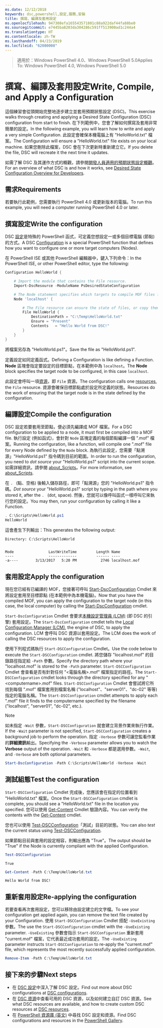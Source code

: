 ```yaml
---
ms.date: 12/12/2018
keywords: dsc,powershell,設定,服務,安裝
title: 撰寫、編譯及套用設定
ms.openlocfilehash: 947308efa165543571801c88a922daf44fa88be0
ms.sourcegitcommit: e7445ba8203da304286c591ff513900ad1c244a4
ms.translationtype: HT
ms.contentlocale: zh-TW
ms.lasthandoff: 04/23/2019
ms.locfileid: "62080008"
---
```

> <span data-ttu-id="c624f-103">適用於：Windows PowerShell 4.0、Windows PowerShell 5.0</span><span class="sxs-lookup"><span data-stu-id="c624f-103">Applies To: Windows PowerShell 4.0, Windows PowerShell 5.0</span></span>

# <a name="write-compile-and-apply-a-configuration"></a><span data-ttu-id="c624f-104">撰寫、編譯及套用設定</span><span class="sxs-lookup"><span data-stu-id="c624f-104">Write, Compile, and Apply a Configuration</span></span>

<span data-ttu-id="c624f-105">這個練習會從頭開始完整地逐步建立並套用預期狀態設定 (DSC)。</span><span class="sxs-lookup"><span data-stu-id="c624f-105">This exercise walks through creating and applying a Desired State Configuration (DSC) configuration from start to finish.</span></span>
<span data-ttu-id="c624f-106">在下列範例中，您會了解如何撰寫及套用非常簡單的設定。</span><span class="sxs-lookup"><span data-stu-id="c624f-106">In the following example, you will learn how to write and apply a very simple Configuration.</span></span> <span data-ttu-id="c624f-107">此設定會確保本機電腦上有 "HelloWorld.txt" 檔案。</span><span class="sxs-lookup"><span data-stu-id="c624f-107">The Configuration will ensure a "HelloWorld.txt" file exists on your local machine.</span></span> <span data-ttu-id="c624f-108">如果您刪除此檔案，DSC 會在下次更新時重新建立它。</span><span class="sxs-lookup"><span data-stu-id="c624f-108">If you delete the file, DSC will recreate it the next time it updates.</span></span>

<span data-ttu-id="c624f-109">如需了解 DSC 及其運作方式的概觀，請參閱[開發人員適用的預期狀態設定概觀](../overview/overview.md)。</span><span class="sxs-lookup"><span data-stu-id="c624f-109">For an overview of what DSC is and how it works, see [Desired State Configuration Overview for Developers](../overview/overview.md).</span></span>

## <a name="requirements"></a><span data-ttu-id="c624f-110">需求</span><span class="sxs-lookup"><span data-stu-id="c624f-110">Requirements</span></span>

<span data-ttu-id="c624f-111">若要執行此範例，您需要執行 PowerShell 4.0 或更新版本的電腦。</span><span class="sxs-lookup"><span data-stu-id="c624f-111">To run this example, you will need a computer running PowerShell 4.0 or later.</span></span>

## <a name="write-the-configuration"></a><span data-ttu-id="c624f-112">撰寫設定</span><span class="sxs-lookup"><span data-stu-id="c624f-112">Write the configuration</span></span>

<span data-ttu-id="c624f-113">DSC [設定](configurations.md)是特殊的 PowerShell 函式，可定義您想設定一或多個目標電腦 (節點) 的方式。</span><span class="sxs-lookup"><span data-stu-id="c624f-113">A DSC [Configuration](configurations.md) is a special PowerShell function that defines how you want to configure one or more target computers (Nodes).</span></span>

<span data-ttu-id="c624f-114">在 PowerShell ISE 或其他 PowerShell 編輯器中，鍵入下列命令：</span><span class="sxs-lookup"><span data-stu-id="c624f-114">In the PowerShell ISE, or other PowerShell editor, type the following:</span></span>

```powershell
Configuration HelloWorld {

    # Import the module that contains the File resource.
    Import-DscResource -ModuleName PsDesiredStateConfiguration

    # The Node statement specifies which targets to compile MOF files for, when this configuration is executed.
    Node 'localhost' {

        # The File resource can ensure the state of files, or copy them from a source to a destination with persistent updates.
        File HelloWorld {
            DestinationPath = "C:\Temp\HelloWorld.txt"
            Ensure = "Present"
            Contents   = "Hello World from DSC!"
        }
    }
}
```

<span data-ttu-id="c624f-115">將檔案另存為 "HelloWorld.ps1"。</span><span class="sxs-lookup"><span data-stu-id="c624f-115">Save the file as "HelloWorld.ps1".</span></span>

<span data-ttu-id="c624f-116">定義設定如同定義函式。</span><span class="sxs-lookup"><span data-stu-id="c624f-116">Defining a Configuration is like defining a Function.</span></span> <span data-ttu-id="c624f-117">**Node** 區塊會指定要設定的目標節點，在本範例中為 `localhost`。</span><span class="sxs-lookup"><span data-stu-id="c624f-117">The **Node** block specifies the target node to be configured, in this case `localhost`.</span></span>

<span data-ttu-id="c624f-118">此設定會呼叫一項[資源](../resources/resources.md)，即 `File` 資源。</span><span class="sxs-lookup"><span data-stu-id="c624f-118">The configuration calls one [resources](../resources/resources.md), the `File` resource.</span></span> <span data-ttu-id="c624f-119">資源會確保目標節點處於設定所定義的狀態。</span><span class="sxs-lookup"><span data-stu-id="c624f-119">Resources do the work of ensuring that the target node is in the state defined by the configuration.</span></span>

## <a name="compile-the-configuration"></a><span data-ttu-id="c624f-120">編譯設定</span><span class="sxs-lookup"><span data-stu-id="c624f-120">Compile the configuration</span></span>

<span data-ttu-id="c624f-121">DSC 設定若要套用至節點，便必須先編譯成 MOF 檔案。</span><span class="sxs-lookup"><span data-stu-id="c624f-121">For a DSC configuration to be applied to a node, it must first be compiled into a MOF file.</span></span>
<span data-ttu-id="c624f-122">執行設定 (例如函式)，會針對 `Node` 區塊定義的每個節點編譯一個 ".mof" 檔案。</span><span class="sxs-lookup"><span data-stu-id="c624f-122">Running the configuration, like a function, will compile one ".mof" file for every Node defined by the `Node` block.</span></span>
<span data-ttu-id="c624f-123">為執行此設定，您需要「點溯源」"HelloWorld.ps1" 指令碼到目前的範圍。</span><span class="sxs-lookup"><span data-stu-id="c624f-123">In order to run the configuration, you need to *dot source* your "HelloWorld.ps1" script into the current scope.</span></span>
<span data-ttu-id="c624f-124">如需詳細資訊，請參閱 [about_Scripts](/powershell/module/microsoft.powershell.core/about/about_scripts?view=powershell-6#script-scope-and-dot-sourcing)。</span><span class="sxs-lookup"><span data-stu-id="c624f-124">For more information, see [about_Scripts](/powershell/module/microsoft.powershell.core/about/about_scripts?view=powershell-6#script-scope-and-dot-sourcing).</span></span>

<!-- markdownlint-disable MD038 -->
<span data-ttu-id="c624f-125">在 `. ` (點、空格) 後輸入儲存路徑，即可「點溯源」您的 "HelloWorld.ps1" 指令碼。</span><span class="sxs-lookup"><span data-stu-id="c624f-125">*Dot source* your "HelloWorld.ps1" script by typing in the path where you stored it, after the `. ` (dot, space).</span></span> <span data-ttu-id="c624f-126">然後，您就可以像呼叫函式一樣呼叫它來執行您的設定。</span><span class="sxs-lookup"><span data-stu-id="c624f-126">You may then, run your configuration by calling it like a Function.</span></span>
<!-- markdownlint-enable MD038 -->

```powershell
. C:\Scripts\HelloWorld.ps1
HelloWorld
```

<span data-ttu-id="c624f-127">這會產生下列輸出：</span><span class="sxs-lookup"><span data-stu-id="c624f-127">This generates the following output:</span></span>

```output
Directory: C:\Scripts\HelloWorld


Mode                LastWriteTime         Length Name
----                -------------         ------ ----
-a----        3/13/2017   5:20 PM           2746 localhost.mof
```

## <a name="apply-the-configuration"></a><span data-ttu-id="c624f-128">套用設定</span><span class="sxs-lookup"><span data-stu-id="c624f-128">Apply the configuration</span></span>

<span data-ttu-id="c624f-129">現在您已經有已編譯的 MOF，您接著可呼叫 [Start-DscConfiguration](/powershell/module/psdesiredstateconfiguration/start-dscconfiguration) Cmdlet 來將設定套用至目標節點 (在本範例中為本機電腦)。</span><span class="sxs-lookup"><span data-stu-id="c624f-129">Now that you have the compiled MOF, you can apply the configuration to the target node (in this case, the local computer) by calling the [Start-DscConfiguration](/powershell/module/psdesiredstateconfiguration/start-dscconfiguration) cmdlet.</span></span>

<span data-ttu-id="c624f-130">`Start-DscConfiguration` Cmdlet 會要求[本機設定管理員 (LCM)](../managing-nodes/metaConfig.md) (即 DSC 的引擎) 套用設定。</span><span class="sxs-lookup"><span data-stu-id="c624f-130">The `Start-DscConfiguration` cmdlet tells the [Local Configuration Manager (LCM)](../managing-nodes/metaConfig.md), the engine of DSC, to apply the configuration.</span></span>
<span data-ttu-id="c624f-131">LCM 會呼叫 DSC 資源以套用設定。</span><span class="sxs-lookup"><span data-stu-id="c624f-131">The LCM does the work of calling the DSC resources to apply the configuration.</span></span>

<span data-ttu-id="c624f-132">使用下列程式碼執行 `Start-DSCConfiguration` Cmdlet。</span><span class="sxs-lookup"><span data-stu-id="c624f-132">Use the code below to execute the `Start-DSCConfiguration` cmdlet.</span></span> <span data-ttu-id="c624f-133">將您儲存 "localhost.mof" 的目錄路徑指定給 `-Path` 參數。</span><span class="sxs-lookup"><span data-stu-id="c624f-133">Specify the directory path where your "localhost.mof" is stored to the `-Path` parameter.</span></span> <span data-ttu-id="c624f-134">`Start-DSCConfiguration` Cmdlet 會查看是否有針對任何 "\<電腦名稱\>.mof" 檔案指定的路徑。</span><span class="sxs-lookup"><span data-stu-id="c624f-134">The `Start-DSCConfiguration` cmdlet looks through the directory specified for any "\<computername\>.mof" files.</span></span> <span data-ttu-id="c624f-135">`Start-DSCConfiguration` Cmdlet 會嘗試將它所找到每個 ".mof" 檔案套用到檔案名稱 ("localhost"、"server01"、"dc-02" 等等) 指定的電腦名稱。</span><span class="sxs-lookup"><span data-stu-id="c624f-135">The `Start-DSCConfiguration` cmdlet attempts to apply each ".mof" file it finds to the computername specified by the filename ("localhost", "server01", "dc-02", etc.).</span></span>

> [!NOTE]
> <span data-ttu-id="c624f-136">如未指定 `-Wait` 參數，`Start-DSCConfiguration` 就會建立背景作業來執行作業。</span><span class="sxs-lookup"><span data-stu-id="c624f-136">If the `-Wait` parameter is not specified, `Start-DSCConfiguration` creates a background job to perform the operation.</span></span> <span data-ttu-id="c624f-137">指定 `-Verbose` 參數可讓您監看作業的**詳細資訊**輸出。</span><span class="sxs-lookup"><span data-stu-id="c624f-137">Specifying the `-Verbose` parameter allows you to watch the **Verbose** output of the operation.</span></span> <span data-ttu-id="c624f-138">`-Wait` 和 `-Verbose` 都是選用參數。</span><span class="sxs-lookup"><span data-stu-id="c624f-138">`-Wait`, and `-Verbose` are both optional parameters.</span></span>

```powershell
Start-DscConfiguration -Path C:\Scripts\HelloWorld -Verbose -Wait
```

## <a name="test-the-configuration"></a><span data-ttu-id="c624f-139">測試組態</span><span class="sxs-lookup"><span data-stu-id="c624f-139">Test the configuration</span></span>

<span data-ttu-id="c624f-140">`Start-DSCConfiguration` Cmdlet 完成後，您應該會在指定的位置看到 "HelloWorld.txt" 檔案。</span><span class="sxs-lookup"><span data-stu-id="c624f-140">Once the `Start-DSCConfiguration` cmdlet is complete, you should see a "HelloWorld.txt" file in the location you specified.</span></span> <span data-ttu-id="c624f-141">您可以使用 [Get-Content](/powershell/module/microsoft.powershell.management/get-content) Cmdlet 驗證內容。</span><span class="sxs-lookup"><span data-stu-id="c624f-141">You can verify the contents with the [Get-Content](/powershell/module/microsoft.powershell.management/get-content) cmdlet.</span></span>

<span data-ttu-id="c624f-142">您也可以使用 [Test-DSCConfiguration](/powershell/module/psdesiredstateconfiguration/Test-DSCConfiguration)「測試」目前的狀態。</span><span class="sxs-lookup"><span data-stu-id="c624f-142">You can also *test* the current status using [Test-DSCConfiguration](/powershell/module/psdesiredstateconfiguration/Test-DSCConfiguration).</span></span>

<span data-ttu-id="c624f-143">如果節點目前與套用的設定相容，則輸出應為 "True"。</span><span class="sxs-lookup"><span data-stu-id="c624f-143">The output should be "True" if the Node is currently compliant with the applied Configuration.</span></span>

```powershell
Test-DSCConfiguration
```

```output
True
```

```powershell
Get-Content -Path C:\Temp\HelloWorld.txt
```

```output
Hello World from DSC!
```

## <a name="re-applying-the-configuration"></a><span data-ttu-id="c624f-144">重新套用設定</span><span class="sxs-lookup"><span data-stu-id="c624f-144">Re-applying the configuration</span></span>

<span data-ttu-id="c624f-145">若要查看再次套用設定，您可以移除由設定建立的文字檔。</span><span class="sxs-lookup"><span data-stu-id="c624f-145">To see your configuration get applied again, you can remove the text file created by your Configuration.</span></span> <span data-ttu-id="c624f-146">使用 `Start-DSCConfiguration` Cmdlet 搭配 `-UseExisting` 參數。</span><span class="sxs-lookup"><span data-stu-id="c624f-146">The use the `Start-DSCConfiguration` cmdlet with the `-UseExisting` parameter.</span></span> <span data-ttu-id="c624f-147">`-UseExisting` 參數會指示 `Start-DSCConfiguration` 重新套用 "current.mof" 檔案，它代表最近成功套用的設定。</span><span class="sxs-lookup"><span data-stu-id="c624f-147">The `-UseExisting` parameter instructs `Start-DSCConfiguration` to re-apply the "current.mof" file, which represents the most recently successfully applied configuration.</span></span>

```powershell
Remove-Item -Path C:\Temp\HelloWorld.txt
```

## <a name="next-steps"></a><span data-ttu-id="c624f-148">接下來的步驟</span><span class="sxs-lookup"><span data-stu-id="c624f-148">Next steps</span></span>

- <span data-ttu-id="c624f-149">在 [DSC 設定](configurations.md)中深入了解 DSC 設定。</span><span class="sxs-lookup"><span data-stu-id="c624f-149">Find out more about DSC configurations at [DSC configurations](configurations.md).</span></span>
- <span data-ttu-id="c624f-150">在 [DSC 資源](../resources/resources.md)中查看可用的 DSC 資源，以及如何建立自訂 DSC 資源。</span><span class="sxs-lookup"><span data-stu-id="c624f-150">See what DSC resources are available, and how to create custom DSC resources at [DSC resources](../resources/resources.md).</span></span>
- <span data-ttu-id="c624f-151">在 [PowerShell 資源庫 (英文)](https://www.powershellgallery.com/) 中尋找 DSC 設定和資源。</span><span class="sxs-lookup"><span data-stu-id="c624f-151">Find DSC configurations and resources in the [PowerShell Gallery](https://www.powershellgallery.com/).</span></span>
